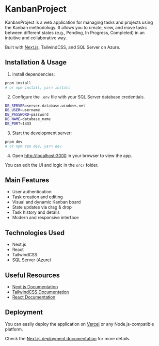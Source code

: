 
# KanbanProject

KanbanProject is a web application for managing tasks and projects using the Kanban methodology. It allows you to create, view, and move tasks between different states (e.g., Pending, In Progress, Completed) in an intuitive and collaborative way.

Built with [Next.js](https://nextjs.org), TailwindCSS, and SQL Server on Azure.

## Installation & Usage

1. Install dependencies:

```bash
pnpm install
# or npm install, yarn install
```

2. Configure the `.env` file with your SQL Server database credentials.

```bash
DB_SERVER=server.database.windows.net
DB_USER=username
DB_PASSWORD=password
DB_NAME=database_name
DB_PORT=1433
```

3. Start the development server:

```bash
pnpm dev
# or npm run dev, yarn dev
```

4. Open [http://localhost:3000](http://localhost:3000) in your browser to view the app.

You can edit the UI and logic in the `src/` folder.

## Main Features

- User authentication
- Task creation and editing
- Visual and dynamic Kanban board
- State updates via drag & drop
- Task history and details
- Modern and responsive interface

## Technologies Used

- Next.js
- React
- TailwindCSS
- SQL Server (Azure)

## Useful Resources

- [Next.js Documentation](https://nextjs.org/docs)
- [TailwindCSS Documentation](https://tailwindcss.com/docs)
- [React Documentation](https://react.dev/)

## Deployment

You can easily deploy the application on [Vercel](https://vercel.com/) or any Node.js-compatible platform.

Check the [Next.js deployment documentation](https://nextjs.org/docs/app/building-your-application/deploying) for more details.
